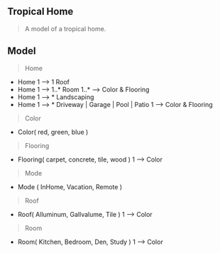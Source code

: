 Tropical Home
-------------
>A model of a tropical home.

Model
-----
>Home
* Home 1 --> 1 Roof
* Home 1 --> 1..* Room 1..* --> Color & Flooring
* Home 1 --> * Landscaping
* Home 1 --> * Driveway | Garage | Pool | Patio 1 --> Color & Flooring

>Color
* Color( red, green, blue )

>Flooring
* Flooring( carpet, concrete, tile, wood ) 1 --> Color

>Mode
* Mode ( InHome, Vacation, Remote )

>Roof
* Roof( Alluminum, Gallvalume, Tile ) 1 --> Color

>Room
* Room( Kitchen, Bedroom, Den, Study ) 1 --> Color